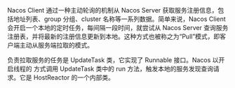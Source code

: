 Nacos Client 通过一种主动轮询的机制从 Nacos Server 获取服务注册信息，包括地址列表、group 分组、cluster 名称等一系列数据。简单来说，Nacos Client 会开启一个本地的定时任务，每间隔一段时间，就尝试从 Nacos Server 查询服务注册表，并将最新的注册信息更新到本地。这种方式也被称之为“Pull”模式，即客户端主动从服务端拉取的模式。

负责拉取服务的任务是 UpdateTask 类，它实现了 Runnable 接口。Nacos 以开启线程的 方式调用 UpdateTask 类中的 run 方法，触发本地的服务发现查询请求。它是 HostReactor 的一个内部类。